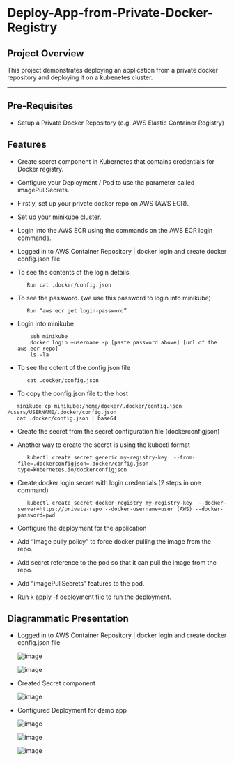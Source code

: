 # Deploy-App-from-Private-Docker-Registry

## **Project Overview**
This project demonstrates deploying an application from a private docker repository and deploying it on a kubenetes cluster.

---

## **Pre-Requisites**  
- Setup a Private Docker Repository (e.g. AWS Elastic Container Registry)

## **Features**
- Create secret component in Kubernetes that contains credentials for Docker registry.
- Configure your Deployment / Pod to use the parameter called imagePullSecrets.
- Firstly, set up your private docker repo on AWS (AWS ECR).
- Set up your minikube cluster.
- Login into the AWS ECR using the commands on the AWS ECR login commands.
- Logged in to AWS Container Repository | docker login and create docker config.json file
-  To see the contents of the login details.
    ```
       Run cat .docker/config.json
    ```
- To see the password. (we use this password to login into minikube)
   ```
      Run “aws ecr get login-password”
   ```
   
- Login into minikube
  ```
      ssh minikube
      docker login –username -p [paste password above] [url of the aws ecr repo]
      ls -la
  ```
  
- To see the cotent of the config.json file
  ```
     cat .docker/config.json
  ```

- To copy the config.json file to the host

 ```
    minikube cp minikube:/home/docker/.docker/config.json /users/USERNAME/.docker/config.json
    cat .docker/config.json | base64
```
- Create the secret from the secret configuration file (dockerconfigjson)
- Another way to create the secret is using the kubectl format
  ```
     kubectl create secret generic my-registry-key  --from-file=.dockerconfigjson=.docker/config.json  --type=kubernetes.io/dockerconfigjson
  ```

- Create docker login secret with login credentials (2 steps in one command)
  ```
     kubectl create secret docker-registry my-registry-key  --docker-server=https://private-repo --docker-username=user (AWS) --docker-password=pwd 
  ```

- Configure the deployment for the application
- Add “Image pully policy” to force docker pulling the image from the repo.
- Add secret reference to the pod so that it can pull the image from the repo.
- Add “imagePullSecrets” features to the pod.
- Run k apply -f deployment file to run the deployment.


   
## **Diagrammatic Presentation**
- Logged in to AWS Container Repository | docker login and create docker config.json file
  
  ![image](https://github.com/user-attachments/assets/f474cafe-9356-417a-972f-c8983c003daa)

  ![image](https://github.com/user-attachments/assets/5d939b18-b073-4114-ad0c-c7c5346d3d09)


- Created Secret component

  ![image](https://github.com/user-attachments/assets/d0dd8f55-d8ab-4a07-a0c8-71ce1e380483)

- Configured Deployment for demo app

  ![image](https://github.com/user-attachments/assets/5d162500-5432-4080-bf8d-1f3ddb3bd354)

  ![image](https://github.com/user-attachments/assets/7a793294-58b6-4519-9797-95d187dd7747)


  ![image](https://github.com/user-attachments/assets/17d2d07d-4658-44e7-936b-d8d2b06ff60c)



